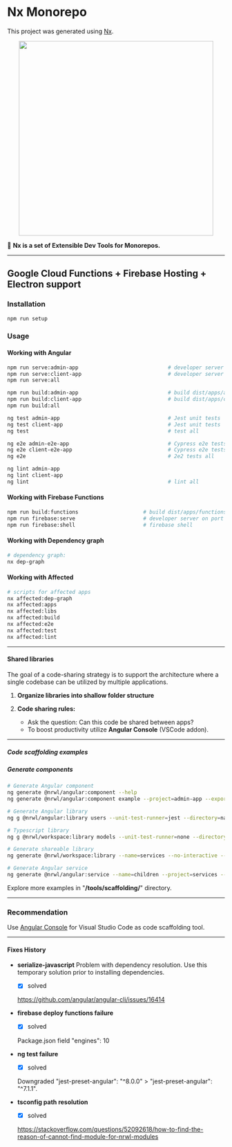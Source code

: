 # Nx Monorepo

This project was generated using [Nx](https://nx.dev).

<p align="center"><img src="https://raw.githubusercontent.com/nrwl/nx/master/nx-logo.png" width="450"></p>

🔎 **Nx is a set of Extensible Dev Tools for Monorepos.**

---

## Google Cloud Functions + Firebase Hosting + Electron support

### Installation

```bash
npm run setup
```

### Usage

#### Working with Angular

```bash
npm run serve:admin-app                             # developer server on port 4201
npm run serve:client-app                            # developer server on port 4202
npm run serve:all
```

```bash
npm run build:admin-app                             # build dist/apps/admin/
npm run build:client-app                            # build dist/apps/client/
npm run build:all
```

```bash
ng test admin-app                                   # Jest unit tests
ng test client-app                                  # Jest unit tests
ng test                                             # test all

ng e2e admin-e2e-app                                # Cypress e2e tests
ng e2e client-e2e-app                               # Cypress e2e tests
ng e2e                                              # 2e2 tests all
```

```bash
ng lint admin-app
ng lint client-app
ng lint                                             # lint all
```

<!--
#### Working with Angular Electron

```bash
# Build Electron/Windows admin
npm run build.electron.admin.windows

# or

# Build Electron/Mac admin
npm run build.electron.admin.mac
```

```bash
# Start Electron admin app
npm run start.electron.admin
```
-->

#### Working with Firebase Functions

```bash
npm run build:functions                     # build dist/apps/functions/
npm run firebase:serve                      # developer server on port 5000
npm run firebase:shell                      # firebase shell
```

#### Working with Dependency graph

```bash
# dependency graph:
nx dep-graph
```

#### Working with Affected

```bash
# scripts for affected apps
nx affected:dep-graph
nx affected:apps
nx affected:libs
nx affected:build
nx affected:e2e
nx affected:test
nx affected:lint
```

---

<!--
### Project configuration

Project configuration steps. Using Nx file architecture.

#### Applications

##### Configure Nx workspace

```bash
# Create an empty Nx workspace with angular-cli
npx create-nx-workspace@latest little-dragon
> empty
> angular-cli
```

```bash
cd little-dragon
```

##### Configure Angular

```bash
# Add Angular capabilities to the workspace with Jest and Cypress as testing frameworks
ng add @nrwl/angular --unit-test-runner=jest --e2e-test-runner=cypress
```

```bash
# Create Angular applications
ng g @nrwl/angular:app admin  --prefix=admin --routing=true --style=scss --unit-test-runner=jest --e2e-test-runner=cypress

# Create Angular applications
ng g @nrwl/angular:app client  --prefix=client --routing=true --style=scss --unit-test-runner=jest --e2e-test-runner=cypress
```

##### Configure Electron

```bash
# Add support for Electron Angular
npm i -D @nstudio/xplat @nstudio/web-angular
```

```bash
# Create an Electron application from "admin" in default apps location
nx generate @nstudio/xplat:app --name=admin --prefix=admin --platforms=electron --framework=angular --useXplat=false --target=admin

# In which directory should the app be generated?
# > [press enter for default location "apps/"]


# nx generate @nstudio/xplat:app
# > admin                                     # What name would you like for this app?
# > electron                                  # What type of app would like to create?
# > angular                                   # Which frontend framework should it use?
# > n                                         # Use xplat supporting architecture? This project will use Nx architecture.

# > admin                                     # What's the name of the web app in your workspace you'd like to use inside Electron?
# > [press enter for default (apps) dir]      # In which directory should the app be generated?
```

##### Configure Firebase Functions && Firebase Hosting

Reference article: [Nx Nrwl Firebase Functions](https://medium.com/mean-fire/nx-nrwl-firebase-functions-98f96f514055)

Reference article: [Express Application on Firebase Hosting](https://medium.com/mean-fire/express-application-on-firebase-hosting-5baa8914835f)

```bash
# Add Node capabilities
npm i -D @nrwl/node concurrently

# Add Firebase capabilities
npm i -S firebase firebase-admin firebase-functions
```

```bash
# Create node app as container for Functions
nx generate @nrwl/node:application functions --unit-test-runner=jest --directory

# In which directory should the app be generated?
# > [press enter for default location "apps/"]
```

##### Firebase setup

```bash
npm i -g firebase-tools
firebase login

# If you created your project in the firebase website account, during firebase deployment we need to select
# that firebase project for hosting. Also if you created more than one project in the firebase account,
# we need to select one project for the deployment process. For that you need to run the below command.

firebase use --add

# It will list multiple project and you can choose one from that option. Then run firebase deploy.

firebase deploy
```

---

-->

#### Shared libraries

The goal of a code-sharing strategy is to support the architecture where a single codebase can be utilized by multiple applications.

1. **Organize libraries into shallow folder structure**

2. **Code sharing rules:**

   - Ask the question: Can this code be shared between apps?
   - To boost productivity utilize **Angular Console** (VSCode addon).

---

##### Code scaffolding examples

##### Generate components

```bash
# Generate Angular component
ng generate @nrwl/angular:component --help
ng generate @nrwl/angular:component example --project=admin-app --export --dryRun
```

```bash
# Generate Angular library
ng g @nrwl/angular:library users --unit-test-runner=jest --directory=navigation --routing --lazy --parent-module=apps/admin/src/app/app.module.ts --style=none --prefix=common --dryRun
```

```bash
# Typescript library
ng g @nrwl/workspace:library models --unit-test-runner=none --directory=shared-data-access --dryRun
```

```bash
# Generate shareable library
ng generate @nrwl/workspace:library --name=services --no-interactive --dryRun

# Generate Angular service
ng generate @nrwl/angular:service --name=children --project=services --dryRun
```

Explore more examples in "**/tools/scaffolding/**" directory.

---

### Recommendation

Use [Angular Console](https://angularconsole.com/) for Visual Studio Code as code scaffolding tool.

---

#### Fixes History

- **serialize-javascript**
  Problem with dependency resolution. Use this temporary solution prior to installing dependencies.

  - [x] solved

  https://github.com/angular/angular-cli/issues/16414

- **firebase deploy functions failure**

  - [x] solved

  Package.json field "engines": 10

- **ng test failure**

  - [x] solved

  Downgraded "jest-preset-angular": "^8.0.0" > "jest-preset-angular": "^7.1.1".

- **tsconfig path resolution**

  - [x] solved

  https://stackoverflow.com/questions/52092618/how-to-find-the-reason-of-cannot-find-module-for-nrwl-modules
